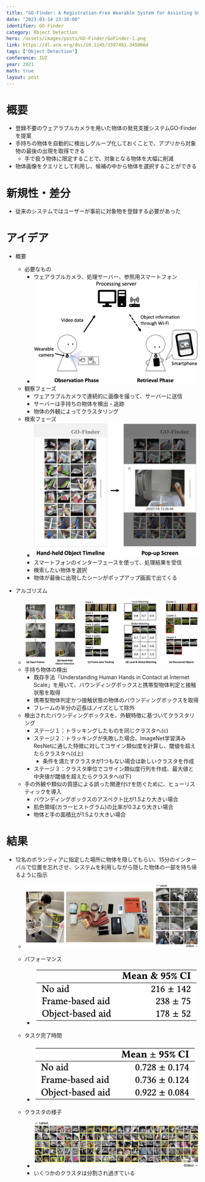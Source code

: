 ```yaml
---
title: "GO-Finder: A Registration-Free Wearable System for Assisting Users in Finding Lost Objects via Hand-Held Object Discovery"
date: "2023-03-14 23:30:00"
identifier: GO-Finder
category: Object Detection
hero: /assets/images/posts/GO-Finder/GoFinder-1.png
link: https://dl.acm.org/doi/10.1145/3397481.3450664
tags: ["Object Detection"]
conference: IUI
year: 2021
math: true
layout: post
---
```



# 概要

- 登録不要のウェアラブルカメラを用いた物体の発見支援システムGO-Finderを提案
- 手持ちの物体を自動的に検出しグループ化しておくことで、アプリから対象物の最後の出現を取得できる
    - 手で扱う物体に限定することで、対象となる物体を大幅に削減
- 物体画像をクエリとして利用し、候補の中から物体を選択することができる
<!--more-->

# 新規性・差分

- 従来のシステムではユーザーが事前に対象物を登録する必要があった

# アイデア

- 概要
    - 必要なもの
        - ウェアラブルカメラ、処理サーバー、参照用スマートフォン
        - ![](/assets/images/posts/GO-Finder/GoFinder-2.png)
    - 観察フェーズ
        - ウェアラブルカメラで連続的に画像を撮って、サーバーに送信
        - サーバーは手持ちの物体を検出・追跡
        - 物体の外観によってクラスタリング
    - 検索フェーズ
        - ![](/assets/images/posts/GO-Finder/GoFinder-3.png)
        - スマートフォンのインターフェースを使って、処理結果を受信
        - 検索したい物体を選択
        - 物体が最後に出現したシーンがポップアップ画面で出てくる

- アルゴリズム
    - ![](/assets/images/posts/GO-Finder/GoFinder-4.png)
    - 手持ち物体の検出
        - 既存手法「Understanding Human Hands in Contact at Internet Scale」を用いて、バウンディングボックスと携帯型物体判定と接触状態を取得
        - 携帯型物体判定かつ接触状態の物体のバウンディングボックスを取得
        - フレームの半分の辺長はノイズとして除外
    - 検出されたバウンディングボックスを、外観特徴に基づいてクラスタリング
        - ステージ１：トラッキングしたものを同じクラスタへ(c)
        - ステージ２：トラッキングが失敗した場合、ImageNet学習済みResNetに通した特徴に対してコサイン類似度を計算し、閾値を超えたらクラスタへ(d上)
            - 条件を満たすクラスタが1つもない場合は新しいクラスタを作成
        - ステージ３：クラスタ単位でコサイン類似度行列を作成、最大値と中央値が閾値を超えたらクラスタへ(d下)
    - 手の外観や類似の質感による誤った関連付けを防ぐために、ヒューリスティックを導入
        - バウンディングボックスのアスペクト比が1.5より大きい場合
        - 肌色領域(カラーヒストグラム)の比率が0.3より大きい場合
        - 物体と手の面積比が1.5より大きい場合

# 結果

- 12名のボランティアに指定した場所に物体を隠してもらい、15分のインターバルで位置を忘れさせ、システムを利用しながら隠した物体の一部を持ち帰るように指示
    - ![](/assets/images/posts/GO-Finder/GoFinder-5.png)
    - パフォーマンス
        - ![](/assets/images/posts/GO-Finder/GoFinder-6.png)
        
    - タスク完了時間
        - ![](/assets/images/posts/GO-Finder/GoFinder-7.png)
        
    - クラスタの様子
        - ![](/assets/images/posts/GO-Finder/GoFinder-8.png)
        - いくつかのクラスタは分割され過ぎている
